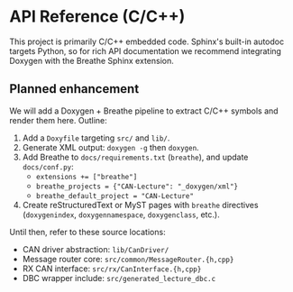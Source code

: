 # API Reference (C/C++)

This project is primarily C/C++ embedded code. Sphinx's built-in autodoc targets Python, so for rich API documentation we recommend integrating Doxygen with the Breathe Sphinx extension.

## Planned enhancement

We will add a Doxygen + Breathe pipeline to extract C/C++ symbols and render them here. Outline:

1. Add a `Doxyfile` targeting `src/` and `lib/`.
2. Generate XML output: `doxygen -g` then `doxygen`.
3. Add Breathe to `docs/requirements.txt` (`breathe`), and update `docs/conf.py`:
   - `extensions += ["breathe"]`
   - `breathe_projects = {"CAN-Lecture": "_doxygen/xml"}`
   - `breathe_default_project = "CAN-Lecture"`
4. Create reStructuredText or MyST pages with `breathe` directives (`doxygenindex`, `doxygennamespace`, `doxygenclass`, etc.).

Until then, refer to these source locations:

- CAN driver abstraction: `lib/CanDriver/`
- Message router core: `src/common/MessageRouter.{h,cpp}`
- RX CAN interface: `src/rx/CanInterface.{h,cpp}`
- DBC wrapper include: `src/generated_lecture_dbc.c`
